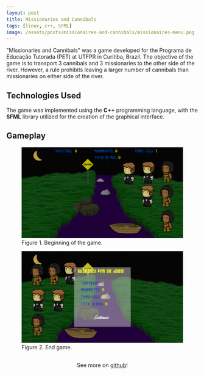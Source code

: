 ```yaml
---
layout: post
title: Missionaries and Cannibals
tags: [linux, c++, SFML]
image: /assets/posts/missionaires-and-cannibals/missionaires-menu.png
---
```


"Missionaries and Cannibals" was a game developed for the Programa de Educação Tutorada (PET) at UTFPR in Curitiba, Brazil. The objective of the game is to transport 3 cannibals and 3 missionaries to the other side of the river. However, a rule prohibits leaving a larger number of cannibals than missionaries on either side of the river.

## Technologies Used

The game was implemented using the **C++** programming language, with the **SFML** library utilized for the creation of the graphical interface.

## Gameplay

<figure>
<img src="/assets/posts/missionaires-and-cannibals/missionaires-game.png">
<figcaption>Figure 1. Beginning of the game.</figcaption>
</figure>

<figure>
<img src="/assets/posts/missionaires-and-cannibals/missionaires-end.png">
<figcaption>Figure 2. End game.</figcaption>
</figure>

<div align="center" style="padding-top: 16px">
    See more on <a href="https://github.com/vicnetto/Missionarios-Canibais" target="_blank" rel="noopener">github</a>!
</div>